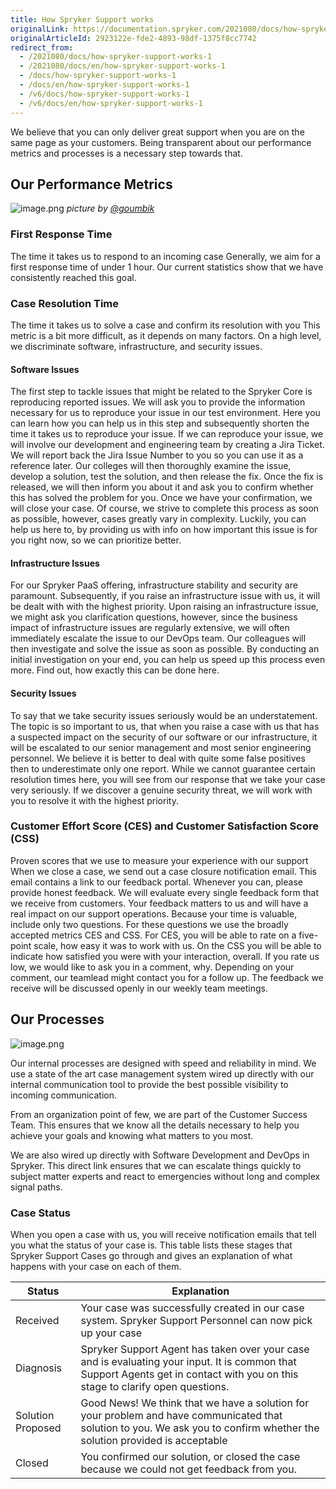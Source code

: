 ```yaml
---
title: How Spryker Support works
originalLink: https://documentation.spryker.com/2021080/docs/how-spryker-support-works-1
originalArticleId: 2923122e-fde2-4893-98df-1375f8cc7742
redirect_from:
  - /2021080/docs/how-spryker-support-works-1
  - /2021080/docs/en/how-spryker-support-works-1
  - /docs/how-spryker-support-works-1
  - /docs/en/how-spryker-support-works-1
  - /v6/docs/how-spryker-support-works-1
  - /v6/docs/en/how-spryker-support-works-1
---
```


We believe that you can only deliver great support when you are on the same page as your customers. Being transparent about our performance metrics and processes is a necessary step towards that.

## Our Performance Metrics
![image.png](https://cdn.document360.io/9fafa0d5-d76f-40c5-8b02-ab9515d3e879/Images/Documentation/image%28130%29.png)
*picture by [@goumbik](https://www.pexels.com/@goumbik)*


### First Response Time

The time it takes us to respond to an incoming case
Generally, we aim for a first response time of under 1 hour. Our current statistics show that we have consistently reached this goal.

### Case Resolution Time

The time it takes us to solve a case and confirm its resolution with you
This metric is a bit more difficult, as it depends on many factors. On a high level, we discriminate software, infrastructure, and security issues.

#### Software Issues

The first step to tackle issues that might be related to the Spryker Core is reproducing reported issues. We will ask you to provide the information necessary for us to reproduce your issue in our test environment. Here you can learn how you can help us in this step and subsequently shorten the time it takes us to reproduce your issue. If we can reproduce your issue, we will involve our development and engineering team by creating a Jira Ticket. We will report back the Jira Issue Number to you so you can use it as a reference later. Our colleges will then thoroughly examine the issue, develop a solution, test the solution, and then release the fix. Once the fix is released, we will then inform you about it and ask you to confirm whether this has solved the problem for you. Once we have your confirmation, we will close your case.
Of course, we strive to complete this process as soon as possible, however, cases greatly vary in complexity. Luckily, you can help us here to, by providing us with info on how important this issue is for you right now, so we can prioritize better.

#### Infrastructure Issues

For our Spryker PaaS offering, infrastructure stability and security are paramount. Subsequently, if you raise an infrastructure issue with us, it will be dealt with with the highest priority. Upon raising an infrastructure issue, we might ask you clarification questions, however, since the business impact of infrastructure issues are regularly extensive, we will often immediately escalate the issue to our DevOps team. Our colleagues will then investigate and solve the issue as soon as possible.
By conducting an initial investigation on your end, you can help us speed up this process even more. Find out, how exactly this can be done here.

#### Security Issues

To say that we take security issues seriously would be an understatement. The topic is so important to us, that when you raise a case with us that has a suspected impact on the security of our software or our infrastructure, it will be escalated to our senior management and most senior engineering personnel. We believe it is better to deal with quite some false positives then to underestimate only one report. While we cannot guarantee certain resolution times here, you will see from our response that we take your case very seriously. If we discover a genuine security threat, we will work with you to resolve it with the highest priority.

### Customer Effort Score (CES) and Customer Satisfaction Score (CSS)
Proven scores that we use to measure your experience with our support
When we close a case, we send out a case closure notification email. This email contains a link to our feedback portal. Whenever you can, please provide honest feedback. We will evaluate every single feedback form that we receive from customers. Your feedback matters to us and will have a real impact on our support operations.
Because your time is valuable, include only two questions. For these questions we use the broadly accepted metrics CES and CSS. For CES, you will be able to rate on a five-point scale, how easy it was to work with us. On the CSS you will be able to indicate how satisfied you were with your interaction, overall.
If you rate us low, we would like to ask you in a comment, why. Depending on your comment, our teamlead might contact you for a follow up. The feedback we receive will be discussed openly in our weekly team meetings.

## Our Processes
![image.png](https://cdn.document360.io/9fafa0d5-d76f-40c5-8b02-ab9515d3e879/Images/Documentation/image%28131%29.png)


Our internal processes are designed with speed and reliability in mind. We use a state of the art case management system wired up directly with our internal communication tool to provide the best possible visibility to incoming communication. 

From an organization point of few, we are part of the Customer Success Team. This ensures that we know all the details necessary to help you achieve your goals and knowing what matters to you most.

We are also wired up directly with Software Development and DevOps in Spryker. This direct link ensures that we can escalate things quickly to subject matter experts and react to emergencies without long and complex signal paths. 

### Case Status
When you open a case with us, you will receive notification emails that tell you what the status of your case is.
This table lists these stages that Spryker Support Cases go through and gives an explanation of what happens with your case on each of them.

| Status | Explanation |
| --- | --- |
| Received | Your case was successfully created in our case system. Spryker Support Personnel can now pick up your case |
| Diagnosis | Spryker Support Agent has taken over your case and is evaluating your input. It is common that Support Agents get in contact with you on this stage to clarify open questions. |
| Solution Proposed | Good News! We think that we have a solution for your problem and have communicated that solution to you. We ask you to confirm whether the solution provided is acceptable |
| Closed | You confirmed our solution, or closed the case because we could not get feedback from you.
